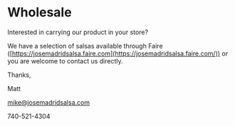 # Wholesale

Interested in carrying our product in your store?  

We have a selection of salsas available through Faire ([https://josemadridsalsa.faire.com](https://josemadridsalsa.faire.com/)) or you are welcome to contact us directly.

Thanks,

Matt

[mike@josemadridsalsa.com](mailto:mike@josemadridsalsa.com)

740-521-4304